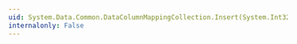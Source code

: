 ```yaml
---
uid: System.Data.Common.DataColumnMappingCollection.Insert(System.Int32,System.Object)
internalonly: False
---
```


